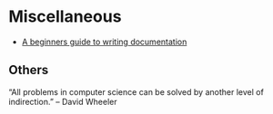# Miscellaneous

+ [A beginners guide to writing documentation][write_doc]


## Others
“All problems in computer science can be solved by
another level of indirection.”
– David Wheeler

[write_doc]: http://write-the-docs.readthedocs.org/en/latest/writing/beginners-guide-to-docs/
